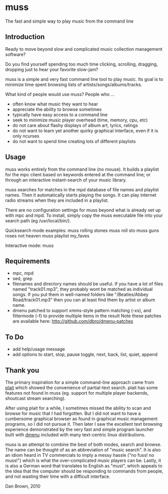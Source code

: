 muss
====

The fast and simple way to play music from the command line

Introduction
------------

Ready to move beyond slow and complicated music collection
management software?

Do you find yourself spending too much time clicking, scrolling,
dragging, dropping just to hear your favorite slow-jam?

muss is a simple and very fast command line tool to play music.
Its goal is to minimize time spent browsing lists of
artists/songs/albums/tracks.

What kind of people would use muss? People who ...

* often know what music they want to hear
* appreciate the ability to browse sometimes
* typically have easy access to a command line
* seek to minimize music player overhead (time, memory, cpu, etc)
* do not care about flashy displays of album art, lyrics, ratings
* do not want to learn yet another quirky graphical interface, even
  if it is only ncurses
* do not want to spend time creating lots of different playlists

Usage
-----
muss works entirely from the command line (no mouse). It builds a 
playlist for the mpc client based on keywords entered at the command 
line; or through an interactive instant-search of your music library.

muss searches for matches in the mpd database of file names and 
playlist names. Then it automatically starts playing the songs. It
can play internet radio streams when they are included in a playlist.

There are no configuration settings for muss beyond what is already 
set up with mpc and mpd. To install, simply copy the muss executable 
file into your search path (eg /usr/local/bin/).

Quicksearch mode examples:
    muss rolling stones
    muss roll sto
    muss guns roses not heaven
    muss playlist my_faves

Interactive mode:
    muss

Requirements
------------
* mpc, mpd
* sed, grep
* filenames and directory names should be useful.
  If you have a lot of files named "track01.mp3", they probably
  wont be matched as individual songs. If you put them in well-named
  folders like "/Beatles/Abbey Road/track01.mp3" then you can
  at least find them by artist or album name.
* dmenu patched to support xmms-style pattern matching (-xs),
  and filtermode (-f) to provide multiple items in the result
  Note these patches are available here:
  http://github.com/dbro/dmenu-patches

To Do
-----
* add help/usage message
* add options to start, stop, pause toggle, next, back, list, quiet, append

Thank you
---------
The primary inspiration for a simple command-line approach came from
[plait](http://stephenjungels.com/jungels.net/projects/plait/) which
showed the convenience of partial-text search. plait has some
features not found in muss (eg. support for multiple player backends, 
shoutcast stream searching).

After using plait for a while, I sometimes missed the ability to
scan and browse for music that I had forgotten. But I did not want to
have a cumbersome graphical browser as found in graphical music management
programs, so I did not pursue it. Then later I saw the excellent 
text browsing experience demonstrated by the very fast and simple program
launcher built with [dmenu](http://tools.suckless.org/dmenu/) included
with many text-centric linux distributions.

muss is an attempt to combine the best of both modes, search and browse.
The name can be thought of as an abbreviation of "music search". It is
also an idiom heard in TV commercials to imply a messy hassle ("no fuss!
no muss!") which is what the over-complicated music players can be. Lastly,
it is also a German word that translates to English as "must", which 
appeals to the idea that the computer should be responding to commands
from people, and not wasting their time with a difficult interface.

Dan Brown, 2010
